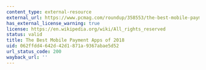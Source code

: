 ```yaml
---
content_type: external-resource
external_url: https://www.pcmag.com/roundup/358553/the-best-mobile-payment-apps
has_external_license_warning: true
license: https://en.wikipedia.org/wiki/All_rights_reserved
status: valid
title: The Best Mobile Payment Apps of 2018
uid: 062ffdd4-642d-42d1-871a-9367abae5d52
url_status_code: 200
wayback_url: ''
---
```

